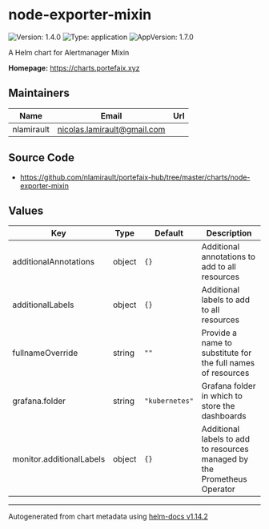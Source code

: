 # node-exporter-mixin

![Version: 1.4.0](https://img.shields.io/badge/Version-1.4.0-informational?style=flat-square) ![Type: application](https://img.shields.io/badge/Type-application-informational?style=flat-square) ![AppVersion: 1.7.0](https://img.shields.io/badge/AppVersion-1.7.0-informational?style=flat-square)

A Helm chart for Alertmanager Mixin

**Homepage:** <https://charts.portefaix.xyz>

## Maintainers

| Name       | Email                         | Url |
| ---------- | ----------------------------- | --- |
| nlamirault | <nicolas.lamirault@gmail.com> |     |

## Source Code

- <https://github.com/nlamirault/portefaix-hub/tree/master/charts/node-exporter-mixin>

## Values

| Key                      | Type   | Default        | Description                                                              |
| ------------------------ | ------ | -------------- | ------------------------------------------------------------------------ |
| additionalAnnotations    | object | `{}`           | Additional annotations to add to all resources                           |
| additionalLabels         | object | `{}`           | Additional labels to add to all resources                                |
| fullnameOverride         | string | `""`           | Provide a name to substitute for the full names of resources             |
| grafana.folder           | string | `"kubernetes"` | Grafana folder in which to store the dashboards                          |
| monitor.additionalLabels | object | `{}`           | Additional labels to add to resources managed by the Prometheus Operator |

---

Autogenerated from chart metadata using [helm-docs v1.14.2](https://github.com/norwoodj/helm-docs/releases/v1.14.2)
